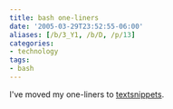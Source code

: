 ```yaml
---
title: bash one-liners
date: '2005-03-29T23:52:55-06:00'
aliases: [/b/3_Y1, /b/D, /p/13]
categories:
- technology
tags:
- bash
---
```

I've moved my one-liners to [textsnippets](http://textsnippets.com/user/will).
